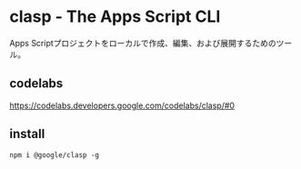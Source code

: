 # clasp - The Apps Script CLI
Apps Scriptプロジェクトをローカルで作成、編集、および展開するためのツール。

## codelabs
https://codelabs.developers.google.com/codelabs/clasp/#0

## install
```
npm i @google/clasp -g
```
